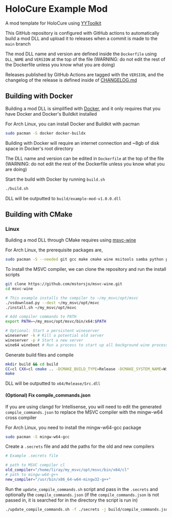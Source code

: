 # HoloCure Example Mod

A mod template for HoloCure using [YYToolkit](https://github.com/Archie-osu/YYToolkit)

This GitHub repository is configured with GitHub actions to automatically build a mod DLL and upload it to releases when a commit is made to the `main` branch

The mod DLL name and version are defined inside the `Dockerfile` using `DLL_NAME` and `VERSION` at the top of the file (WARNING: do not edit the rest of the Dockerfile unless you know what you are doing)

Releases published by GitHub Actions are tagged with the `VERSION`, and the changelog of the release is defined inside of [CHANGELOG.md](CHANGELOG.md)

## Building with Docker

Building a mod DLL is simplified with [Docker](https://github.com/microsoft/docker), and it only requires that you have Docker and Docker's Buildkit installed

For Arch Linux, you can install Docker and Buildkit with pacman

```bash
sudo pacman -S docker docker-buildx
```

Building with Docker will require an internet connection and ~8gb of disk space in Docker's root directory

The DLL name and version can be edited in `Dockerfile` at the top of the file (WARNING: do not edit the rest of the Dockerfile unless you know what you are doing)

Start the build with Docker by running `build.sh`
```bash
./build.sh
```

DLL will be outputted to `build/example-mod-v1.0.0.dll`

## Building with CMake

### Linux

Building a mod DLL through CMake requires using [msvc-wine](https://github.com/mstorsjo/msvc-wine) 

For Arch Linux, the prerequisite packages are,

```bash
sudo pacman -S --needed git gcc make cmake wine msitools samba python python-simplejson python-six
```

To install the MSVC compiler, we can clone the repository and run the install scripts

```bash
git clone https://github.com/mstorsjo/msvc-wine.git
cd msvc-wine

# This example installs the compiler to ~/my_msvc/opt/msvc
./vsdownload.py --dest ~/my_msvc/opt/msvc
./install.sh ~/my_msvc/opt/msvc

# Add compiler commands to PATH
export PATH=~/my_msvc/opt/msvc/bin/x64:$PATH

# Optional: Start a persistent wineserver
wineserver -k # Kill a potential old server
wineserver -p # Start a new server
wine64 wineboot # Run a process to start up all background wine processes
```

Generate build files and compile
```bash
mkdir build && cd build
CC=cl CXX=cl cmake .. -DCMAKE_BUILD_TYPE=Release -DCMAKE_SYSTEM_NAME=Windows
make
```

DLL will be outputted to `x64/Release/Src.dll`

#### (Optional) Fix compile_commands.json
If you are using clangd for Intellisense, you will need to edit the generated `compile_commands.json` to replace the MSVC compiler with the mingw-w64 cross compiler

For Arch Linux, you need to install the mingw-w64-gcc package

```bash
sudo pacman -S mingw-w64-gcc
```

Create a `.secrets` file and add the paths for the old and new compilers
```bash
# Example .secrets file

# path to MSVC compiler cl
old_compiler="/home/liray/my_msvc/opt/msvc/bin/x64/cl"
# path to mingw-w64-g++
new_compiler="/usr/bin/x86_64-w64-mingw32-g++"
```

Run the `update_compile_commands.sh` script and pass in the `.secrets` and optionally the `compile_commands.json` (if the `compile_commands.json` is not passed in, it is searched for in the directory the script is run in) 

```bash
./update_compile_commands.sh -f ./secrets -j build/compile_commands.json
```


